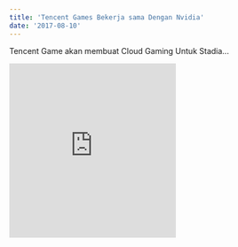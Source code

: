 ```yaml
---
title: 'Tencent Games Bekerja sama Dengan Nvidia'
date: '2017-08-10'
---
```

Tencent Game akan membuat Cloud Gaming Untuk Stadia...
<iframe
  width:='560' height='315' src='https://www.youtube.com/embed/4n0xNbfJLR8' frameborder='0' allowfullscreen>
</iframe>
